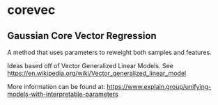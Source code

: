 # corevec


## Gaussian Core Vector Regression

A method that uses parameters to reweight both samples and features.

Ideas based off of Vector Generalized Linear Models. See https://en.wikipedia.org/wiki/Vector_generalized_linear_model


More information can be found at:
https://www.explain.group/unifying-models-with-interpretable-parameters
